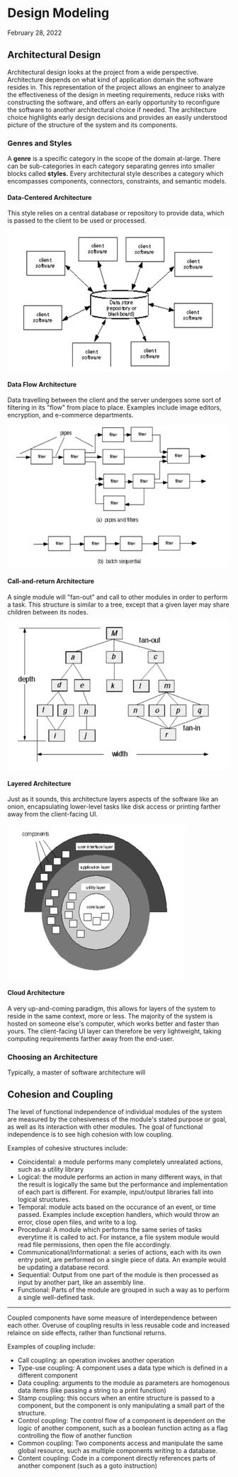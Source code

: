 # Design Modeling
February 28, 2022

## Architectural Design
Architectural design looks at the project from a wide perspective. Architecture depends on what kind of application domain the software resides in. This representation of the project allows an engineer to analyze the effectiveness of the design in meeting requirements, reduce risks with constructing the software, and offers an early opportunity to reconfigure the software to another architectural choice if needed. The architecture choice highlights early design decisions and provides an easily understood picture of the structure of the system and its components.

### Genres and Styles
A **genre** is a specific category in the scope of the domain at-large. There can be sub-categories in each category separating genres into smaller blocks called **styles.** Every architectural style describes a category which encompasses components, connectors, constraints, and semantic models.

#### Data-Centered Architecture
This style relies on a central database or repository to provide data, which is passed to the client to be used or processed.

![Data-centered Diagram](../images/data-centered.png)

#### Data Flow Architecture
Data travelling between the client and the server undergoes some sort of filtering in its "flow" from place to place. Examples include image editors, encryption, and e-commerce departments.

![Data Flow Diagram](../images/data-flow.png)

#### Call-and-return Architecture
A single module will "fan-out" and call to other modules in order to perform a task. This structure is similar to a tree, except that a given layer may share children between its nodes.

![Call-and-return Diagram](../images/call-and-return.png)

#### Layered Architecture
Just as it sounds, this architecture layers aspects of the software like an onion, encapsulating lower-level tasks like disk access or printing farther away from the client-facing UI.

![Layered Diagram](../images/layered.png)

#### Cloud Architecture
A very up-and-coming paradigm, this allows for layers of the system to reside in the same context, more or less. The majority of the system is hosted on someone else's computer, which works better and faster than yours. The client-facing UI layer can therefore be very lightweight, taking computing requirements farther away from the end-user.

### Choosing an Architecture
Typically, a master of software architecture will 

## Cohesion and Coupling
The level of functional independence of individual modules of the system are measured by the cohesiveness of the module's stated purpose or goal, as well as its interaction with other modules. The goal of functional independence is to see high cohesion with low coupling. 

Examples of cohesive structures include:
- Coincidental: a module performs many completely unrealated actions, such as a utility library
-  Logical: the module performs an action in many different ways, in that the result is logically the same but the performance and implementation of each part is different. For example, input/output libraries fall into logical structures.
- Temporal: module acts based on the occurance of an event, or time passed. Examples include exception handlers, which would throw an error, close open files, and write to a log.
- Procedural: A module which performs the same series of tasks everytime it is called to act. For instance, a file system module would read file permissions, then open the file accordingly.
- Communicational/Informational: a series of actions, each with its own entry point, are performed on a single piece of data. An example would be updating a database record.
- Sequential: Output from one part of the module is then processed as input by another part, like an assembly line.
- Functional: Parts of the module are grouped in such a way as to perform a single well-defined task.

---

Coupled components have some measure of interdependence between each other. Overuse of coupling results in less reusable code and increased relaince on side effects, rather than functional returns.

Examples of coupling include:
- Call coupling: an operation invokes another operation
- Type-use coupling: A component uses a data type which is defined in a different component
- Data coupling: arguments to the module as parameters are homogenous data items (like passing a string to a print function)
- Stamp coupling: this occurs when an entire structure is passed to a component, but the component is only manipulating a small part of the structure.
- Control coupling: The control flow of a component is dependent on the logic of another component, such as a boolean function acting as a flag controlling the flow of another function
- Common coupling: Two components access and manipulate the same global resource, such as multiple components writing to a database.
- Content coupling: Code in a component directly references parts of another component (such as a goto instruction)